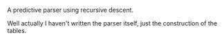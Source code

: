A predictive parser using recursive descent.

Well actually I haven't written the parser itself, just the construction of the tables.



